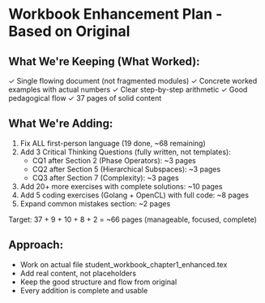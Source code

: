 # Workbook Enhancement Plan - Based on Original

## What We're Keeping (What Worked):
✓ Single flowing document (not fragmented modules)
✓ Concrete worked examples with actual numbers
✓ Clear step-by-step arithmetic
✓ Good pedagogical flow
✓ 37 pages of solid content

## What We're Adding:
1. Fix ALL first-person language (19 done, ~68 remaining)
2. Add 3 Critical Thinking Questions (fully written, not templates):
   - CQ1 after Section 2 (Phase Operators): ~3 pages
   - CQ2 after Section 5 (Hierarchical Subspaces): ~3 pages  
   - CQ3 after Section 7 (Complexity): ~3 pages
3. Add 20+ more exercises with complete solutions: ~10 pages
4. Add 5 coding exercises (Golang + OpenCL) with full code: ~8 pages
5. Expand common mistakes section: ~2 pages

Target: 37 + 9 + 10 + 8 + 2 = ~66 pages (manageable, focused, complete)

## Approach:
- Work on actual file student_workbook_chapter1_enhanced.tex
- Add real content, not placeholders
- Keep the good structure and flow from original
- Every addition is complete and usable
